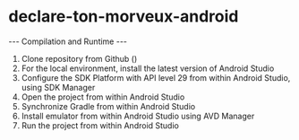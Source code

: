 # declare-ton-morveux-android

--- Compilation and Runtime ---

1. Clone repository from Github ()
2. For the local environment, install the latest version of Android Studio
3. Configure the SDK Platform with API level 29 from within Android Studio, using SDK Manager
4. Open the project from within Android Studio
5. Synchronize Gradle from within Android Studio
6. Install emulator from within Android Studio using AVD Manager
7. Run the project from within Android Studio
